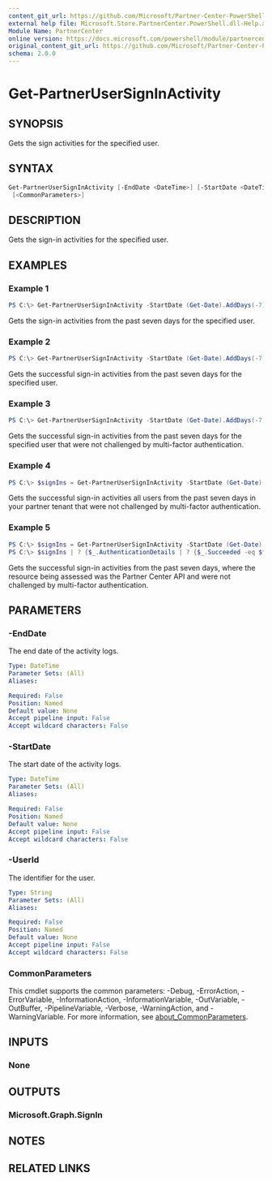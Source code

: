 ```yaml
---
content_git_url: https://github.com/Microsoft/Partner-Center-PowerShell/blob/master/docs/help/Get-PartnerUserSignInActivity.md
external help file: Microsoft.Store.PartnerCenter.PowerShell.dll-Help.xml
Module Name: PartnerCenter
online version: https://docs.microsoft.com/powershell/module/partnercenter/Get-PartnerUserSignInActivity
original_content_git_url: https://github.com/Microsoft/Partner-Center-PowerShell/blob/master/docs/help/Get-PartnerUserSignInActivity.md
schema: 2.0.0
---
```


# Get-PartnerUserSignInActivity

## SYNOPSIS
Gets the sign activities for the specified user.

## SYNTAX

```powershell
Get-PartnerUserSignInActivity [-EndDate <DateTime>] [-StartDate <DateTime>] [-UserId <String>]
 [<CommonParameters>]
```

## DESCRIPTION
Gets the sign-in activities for the specified user.

## EXAMPLES

### Example 1
```powershell
PS C:\> Get-PartnerUserSignInActivity -StartDate (Get-Date).AddDays(-7) -UserId '3dd89389-b34c-4f5a-975d-516df5694d7e'
```

Gets the sign-in activities from the past seven days for the specified user.

### Example 2
```powershell
PS C:\> Get-PartnerUserSignInActivity -StartDate (Get-Date).AddDays(-7) -UserId '3dd89389-b34c-4f5a-975d-516df5694d7e' | ? {$_.AuthenticationDetails | ? {$_.Succeeded -eq $true}}
```

Gets the successful sign-in activities from the past seven days for the specified user.

### Example 3
```powershell
PS C:\> Get-PartnerUserSignInActivity -StartDate (Get-Date).AddDays(-7) -UserId '3dd89389-b34c-4f5a-975d-516df5694d7e' | ? {$_.AuthenticationDetails | ? {$_.Succeeded -eq $true}} | ? {$_.MfaDetail -eq $null}
```

Gets the successful sign-in activities from the past seven days for the specified user that were not challenged by multi-factor authentication.

### Example 4
```powershell
PS C:\> $signIns = Get-PartnerUserSignInActivity -StartDate (Get-Date).AddDays(-7) | ? {$_.AuthenticationDetails | ? {$_.Succeeded -eq $true}} | ? {$_.MfaDetail -eq $null}
```

Gets the successful sign-in activities all users from the past seven days in your partner tenant that were not challenged by multi-factor authentication.

### Example 5
```powershell
PS C:\> $signIns = Get-PartnerUserSignInActivity -StartDate (Get-Date).AddDays(-7)
PS C:\> $signIns | ? {$_.AuthenticationDetails | ? {$_.Succeeded -eq $true}} | ? {$_.MfaDetail -eq $null} | ? {$_.ResourceId -eq 'fa3d9a0c-3fb0-42cc-9193-47c7ecd2edbd'}
```

Gets the successful sign-in activities from the past seven days, where the resource being assessed was the Partner Center API and were not challenged by multi-factor authentication.

## PARAMETERS

### -EndDate
The end date of the activity logs.

```yaml
Type: DateTime
Parameter Sets: (All)
Aliases:

Required: False
Position: Named
Default value: None
Accept pipeline input: False
Accept wildcard characters: False
```

### -StartDate
The start date of the activity logs.

```yaml
Type: DateTime
Parameter Sets: (All)
Aliases:

Required: False
Position: Named
Default value: None
Accept pipeline input: False
Accept wildcard characters: False
```

### -UserId
The identifier for the user.

```yaml
Type: String
Parameter Sets: (All)
Aliases:

Required: False
Position: Named
Default value: None
Accept pipeline input: False
Accept wildcard characters: False
```

### CommonParameters
This cmdlet supports the common parameters: -Debug, -ErrorAction, -ErrorVariable, -InformationAction, -InformationVariable, -OutVariable, -OutBuffer, -PipelineVariable, -Verbose, -WarningAction, and -WarningVariable. For more information, see [about_CommonParameters](http://go.microsoft.com/fwlink/?LinkID=113216).

## INPUTS

### None

## OUTPUTS

### Microsoft.Graph.SignIn

## NOTES

## RELATED LINKS
